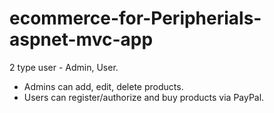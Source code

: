 # ecommerce-for-Peripherials-aspnet-mvc-app

 2 type user - Admin, User.
* Admins can add, edit, delete products.
* Users can register/authorize and buy products via PayPal.

